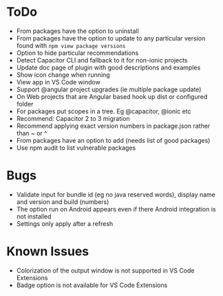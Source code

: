 # ToDo
- From packages have the option to uninstall
- From packages have the option to update to any particular version found with `npm view package versions`
- Option to hide particular recommendations
- Detect Capacitor CLI and fallback to it for non-ionic projects
- Update doc page of plugin with good descriptions and examples
- Show icon change when running
- View app in VS Code window
- Support @angular project upgrades (ie multiple package update)
- On Web projects that are Angular based hook up dist or configured folder
- For packages put scopes in a tree. Eg @capacitor, @ionic etc
- Recommend: Capacitor 2 to 3 migration
- Recommend applying exact version numbers in package.json rather than ~ or ^
- From packages have an option to add (needs list of good packages)
- Use npm audit to list vulnerable packages

# Bugs
- Validate input for bundle id (eg no java reserved words), display name and version and build (numbers)
- The option run on Android appears even if there Android integration is not installed
- Settings only apply after a refresh

# Known Issues
- Colorization of the output window is not supported in VS Code Extensions
- Badge option is not available for VS Code Extensions
